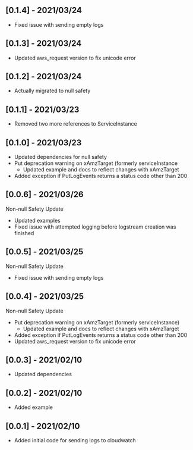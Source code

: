 ## [0.1.4] - 2021/03/24

* Fixed issue with sending empty logs

## [0.1.3] - 2021/03/24

* Updated aws_request version to fix unicode error

## [0.1.2] - 2021/03/24

* Actually migrated to null safety

## [0.1.1] - 2021/03/23

* Removed two more references to ServiceInstance

## [0.1.0] - 2021/03/23

* Updated dependencies for null safety
* Put deprecation warning on xAmzTarget (formerly serviceInstance
  * Updated example and docs to reflect changes with xAmzTarget
* Added exception if PutLogEvents returns a status code other than 200

## [0.0.6] - 2021/03/26

Non-null Safety Update
* Updated examples
* Fixed issue with attempted logging before logstream creation was finished

## [0.0.5] - 2021/03/25

Non-null Safety Update
* Fixed issue with sending empty logs

## [0.0.4] - 2021/03/25

Non-null Safety Update
* Put deprecation warning on xAmzTarget (formerly serviceInstance)
  * Updated example and docs to reflect changes with xAmzTarget
* Added exception if PutLogEvents returns a status code other than 200
* Updated aws_request version to fix unicode error

## [0.0.3] - 2021/02/10

* Updated dependencies

## [0.0.2] - 2021/02/10

* Added example

## [0.0.1] - 2021/02/10

* Added initial code for sending logs to cloudwatch